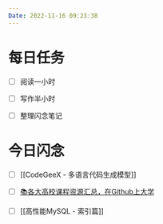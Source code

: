 ```yaml
---
Date: 2022-11-16 09:23:38
---
```


# 每日任务
- [ ] 阅读一小时
- [ ] 写作半小时
- [ ] 整理闪念笔记


# 今日闪念
- [ ] [[CodeGeeX - 多语言代码生成模型]]
- [ ] [📚各大高校课程资源汇总，在Github上大学](https://studyhard.cf/)
- [ ] [[高性能MySQL - 索引篇]]



